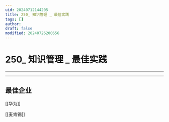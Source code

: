 ```yaml
---
uid: 20240712144205
title: 250_ 知识管理 _ 最佳实践
tags: []
author: 
draft: false
modified: 20240726200656
---
```


# 250_ 知识管理 _ 最佳实践

---



---

## 最佳企业

[[华为]]

[[麦肯锡]]